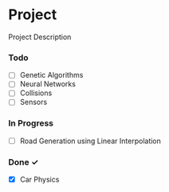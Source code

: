 # Project

Project Description

### Todo

- [ ] Genetic Algorithms  
- [ ] Neural Networks  
- [ ] Collisions  
- [ ] Sensors  

### In Progress

- [ ] Road Generation using Linear Interpolation  

### Done ✓

- [x] Car Physics  

